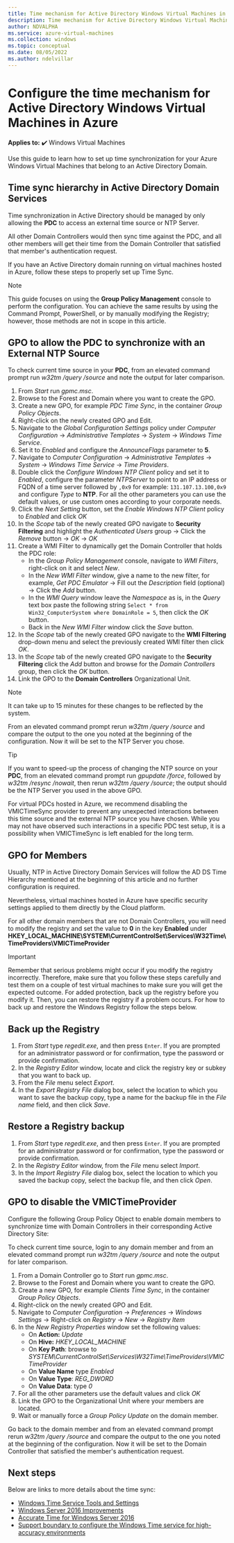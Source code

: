 ```yaml
---
title: Time mechanism for Active Directory Windows Virtual Machines in Azure
description: Time mechanism for Active Directory Windows Virtual Machines in Azure
author: NDVALPHA
ms.service: azure-virtual-machines
ms.collection: windows
ms.topic: conceptual
ms.date: 08/05/2022
ms.author: ndelvillar
---
```


# Configure the time mechanism for Active Directory Windows Virtual Machines in Azure

**Applies to:** :heavy_check_mark: Windows Virtual Machines

Use this guide to learn how to set up time synchronization for your Azure Windows Virtual Machines that belong to an Active Directory Domain.

## Time sync hierarchy in Active Directory Domain Services

Time synchronization in Active Directory should be managed by only allowing the **PDC** to access an external time source or NTP Server.

All other Domain Controllers would then sync time against the PDC, and all other members will get their time from the Domain Controller that satisfied that member's authentication request.

If you have an Active Directory domain running on virtual machines hosted in Azure, follow these steps to properly set up Time Sync.

>[!NOTE]
>This guide focuses on using the **Group Policy Management** console to perform the configuration. You can achieve the same results by using the Command Prompt, PowerShell, or by manually modifying the Registry; however, those methods are not in scope in this article. 

## GPO to allow the PDC to synchronize with an External NTP Source

To check current time source in your **PDC**, from an elevated command prompt run *w32tm /query /source* and note the output for later comparison.

1. From *Start* run *gpmc.msc*.
2. Browse to the Forest and Domain where you want to create the GPO.
3. Create a new GPO, for example *PDC Time Sync*, in the container *Group Policy Objects*.
4. Right-click on the newly created GPO and Edit.
5. Navigate to the *Global Configuration Settings* policy under *Computer Configuration* -> *Administrative Templates* -> *System* -> *Windows Time Service*.
6. Set it to *Enabled* and configure the *AnnounceFlags* parameter to **5**.
7. Navigate to *Computer Configuration* -> *Administrative Templates* -> *System* -> *Windows Time Service* -> *Time Providers*.
8. Double click the *Configure Windows NTP Client* policy and set it to *Enabled*, configure the parameter *NTPServer* to point to an IP address or FQDN of a time server followed by `,0x9` for example: `131.107.13.100,0x9` and configure *Type* to **NTP**. For all the other parameters you can use the default values, or use custom ones according to your corporate needs.
9. Click the *Next Setting* button, set the *Enable Windows NTP Client* policy to *Enabled* and click *OK*
10. In the *Scope* tab of the newly created GPO navigate to **Security Filtering** and highlight the *Authenticated Users* group -> Click the *Remove* button -> *OK* -> *OK*
11. Create a WMI Filter to dynamically get the Domain Controller that holds the PDC role:
    - In the *Group Policy Management* console, navigate to *WMI Filters*, right-click on it and select *New*.
    - In the *New WMI Filter* window, give a name to the new filter, for example, *Get PDC Emulator* -> Fill out the *Description* field (optional) -> Click the *Add* button.
    - In the *WMI Query* window leave the *Namespace* as is, in the *Query* text box paste the following string `Select * from Win32_ComputerSystem where DomainRole = 5`, then click the *OK* button.
    - Back in the *New WMI Filter* window click the *Save* button.
12. In the *Scope* tab of the newly created GPO navigate to the **WMI Filtering** drop-down menu and select the previously created WMI filter then click *OK*.
13. In the *Scope* tab of the newly created GPO navigate to the **Security Filtering** click the *Add* button and browse for the *Domain Controllers* group, then click the *OK* button.
14. Link the GPO to the **Domain Controllers** Organizational Unit.

>[!NOTE]
>It can take up to 15 minutes for these changes to be reflected by the system.

From an elevated command prompt rerun *w32tm /query /source* and compare the output to the one you noted at the beginning of the configuration. Now it will be set to the NTP Server you chose.

>[!TIP]
>If you want to speed-up the process of changing the NTP source on your **PDC**, from an elevated command prompt run *gpupdate /force*, followed by *w32tm /resync /nowait*, then rerun *w32tm /query /source*; the output should be the NTP Server you used in the above GPO.

For virtual PDCs hosted in Azure, we recommend disabling the VMICTimeSync provider to prevent any unexpected interactions between this time source and the external NTP source you have chosen. While you may not have observed such interactions in a specific PDC test setup, it is a possibility when VMICTimeSync is left enabled for the long term.
## GPO for Members

Usually, NTP in Active Directory Domain Services will follow the AD DS Time Hierarchy mentioned at the beginning of this article and no further configuration is required.

Nevertheless, virtual machines hosted in Azure have specific security settings applied to them directly by the Cloud platform.

For all other domain members that are not Domain Controllers, you will need to modify the registry and set the value to **0** in the key **Enabled** under **HKEY_LOCAL_MACHINE\SYSTEM\CurrentControlSet\Services\W32Time\TimeProviders\VMICTimeProvider**

>[!IMPORTANT]
>Remember that serious problems might occur if you modify the registry incorrectly. Therefore, make sure that you follow these steps carefully and test them on a couple of test virtual machines to make sure you will get the expected outcome. For added protection, back up the registry before you modify it. Then, you can restore the registry if a problem occurs. For how to back up and restore the Windows Registry follow the steps below.

## Back up the Registry

1. From *Start* type *regedit.exe*, and then press `Enter`. If you are prompted for an administrator password or for confirmation, type the password or provide confirmation.
2. In the *Registry Editor* window, locate and click the registry key or subkey that you want to back up.
3. From the *File* menu select *Export*.
4. In the *Export Registry File* dialog box, select the location to which you want to save the backup copy, type a name for the backup file in the *File name* field, and then click *Save*.

## Restore a Registry backup

1. From *Start* type *regedit.exe*, and then press `Enter`. If you are prompted for an administrator password or for confirmation, type the password or provide confirmation.
2. In the *Registry Editor* window, from the *File* menu select *Import*.
3. In the *Import Registry File* dialog box, select the location to which you saved the backup copy, select the backup file, and then click *Open*.

## GPO to disable the VMICTimeProvider

Configure the following Group Policy Object to enable domain members to synchronize time with Domain Controllers in their corresponding Active Directory Site:

To check current time source, login to any domain member and from an elevated command prompt run *w32tm /query /source* and note the output for later comparison.

1. From a Domain Controller go to *Start* run *gpmc.msc*.
2. Browse to the Forest and Domain where you want to create the GPO.
3. Create a new GPO, for example *Clients Time Sync*, in the container *Group Policy Objects*.
4. Right-click on the newly created GPO and Edit.
5. Navigate to *Computer Configuration* -> *Preferences* -> *Windows Settings* -> Right-click on *Registry* -> *New* -> *Registry Item*
6. In the *New Registry Properties* window set the following values:
    - On **Action:** *Update*
    - On **Hive:** *HKEY_LOCAL_MACHINE*
    - On **Key Path**: browse to *SYSTEM\CurrentControlSet\Services\W32Time\TimeProviders\VMICTimeProvider*
    - On **Value Name** type *Enabled*
    - On **Value Type**: *REG_DWORD*
    - On **Value Data**: type *0*
7. For all the other parameters use the default values and click *OK*
8. Link the GPO to the Organizational Unit where your members are located.
9. Wait or manually force a *Group Policy Update* on the domain member.

Go back to the domain member and from an elevated command prompt rerun *w32tm /query /source* and compare the output to the one you noted at the beginning of the configuration. Now it will be set to the Domain Controller that satisfied the member's authentication request.

## Next steps

Below are links to more details about the time sync:

- [Windows Time Service Tools and Settings](/windows-server/networking/windows-time-service/windows-time-service-tools-and-settings)
- [Windows Server 2016 Improvements
](/windows-server/networking/windows-time-service/windows-server-2016-improvements)
- [Accurate Time for Windows Server 2016](/windows-server/networking/windows-time-service/accurate-time)
- [Support boundary to configure the Windows Time service for high-accuracy environments](/windows-server/networking/windows-time-service/support-boundary)

